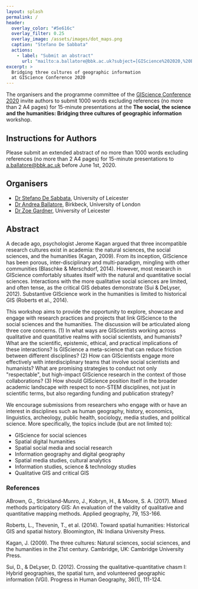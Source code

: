 ```yaml
---
layout: splash
permalink: /
header:
  overlay_color: "#5e616c"
  overlay_filter: 0.25
  overlay_image: /assets/images/dot_maps.png
  caption: "Stefano De Sabbata"
  actions:
    - label: "Submit an abstract"
      url: "mailto:a.ballatore@bbk.ac.uk?subject=[GIScience%202020,%20Bridging%20three%20cultures]%20Abstract%20submission"
excerpt: >
  Bridging three cultures of geographic information 
  at GIScience Conference 2020  
---
```


The organisers and the programme committee of the [GIScience Conference 2020](https://www.giscience.org/) invite authors to submit 1000 words excluding references (no more than 2 A4 pages) for 15-minute presentations at the **The social, the science and the humanities: Bridging three cultures of geographic information** workshop.


## Instructions for Authors
Please submit an extended abstract of no more than 1000 words excluding references (no more than 2 A4 pages) for 15-minute presentations to [a.ballatore@bbk.ac.uk](mailto:a.ballatore@bbk.ac.uk?subject=[GIScience%202020,%20Bridging%20three%20cultures]%20Abstract%20submission) before June 1st, 2020.


## Organisers

- [Dr Stefano De Sabbata](https://stefanodesabbata.com/), University of Leicester
- [Dr Andrea Ballatore](https://aballatore.space/), Birkbeck, University of London
- [Dr Zoe Gardner](https://www2.le.ac.uk/departments/geography/people/dr-zoe-gardner), University of Leicester


## Abstract

A decade ago, psychologist Jerome Kagan argued that three incompatible research cultures exist in academia: the natural sciences, the social sciences, and the humanities (Kagan, 2009). From its inception, GIScience has been porous, inter-disciplinary and multi-paradigm, mingling with other communities (Blaschke & Merschdorf, 2014). However, most research in GIScience comfortably situates itself with the natural and quantitative social sciences. Interactions with the more qualitative social sciences are limited, and often tense, as the critical GIS debates demonstrate (Sui & DeLyser, 2012). Substantive GIScience work in the humanities is limited to historical GIS (Roberts et al., 2014).

This workshop aims to provide the opportunity to explore, showcase and engage with research practices and projects that link GIScience to the social sciences and the humanities. The discussion will be articulated along three core concerns. (1) In what ways are GIScientists working across qualitative and quantitative realms with social scientists, and humanists? What are the scientific, epistemic, ethical, and practical implications of these interactions? Is GIScience a meta-science that can reduce friction between different disciplines? (2) How can GIScientists engage more effectively with interdisciplinary teams that involve social scientists and humanists? What are promising strategies to conduct not only "respectable", but high-impact GIScience research in the context of those collaborations? (3) How should GIScience position itself in the broader academic landscape with respect to non-STEM disciplines, not just in scientific terms, but also regarding funding and publication strategy?

We encourage submissions from researchers who engage with or have an interest in disciplines such as human geography, history, economics, linguistics, archeology, public health, sociology, media studies, and political science. More specifically, the topics include (but are not limited to):

- GIScience for social sciences
- Spatial digital humanities
- Spatial social media and social research
- Information geography and digital geography
- Spatial media studies, cultural analytics 
- Information studies, science & technology studies
- Qualitative GIS and critical GIS




### References

ABrown, G., Strickland-Munro, J., Kobryn, H., & Moore, S. A. (2017). Mixed methods participatory GIS: An evaluation of the validity of qualitative and quantitative mapping methods. Applied geography, 79, 153-166.

Roberts, L., Thevenin, T., et al. (2014). Toward spatial humanities: Historical GIS and spatial history.  Bloomington, IN: Indiana University Press.

Kagan, J. (2009). The three cultures: Natural sciences, social sciences, and the humanities in the 21st century. Cambridge, UK: Cambridge University Press.

Sui, D., & DeLyser, D. (2012). Crossing the qualitative-quantitative chasm I: Hybrid geographies, the spatial turn, and volunteered geographic information (VGI). Progress in Human Geography, 36(1), 111-124.

